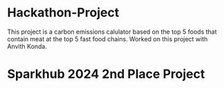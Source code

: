 # Hackathon-Project


This project is a carbon emissions calulator based on the top 5 foods that contain meat at the top 5 fast food chains. 
Worked on this project with Anvith Konda.

# Sparkhub 2024 2nd Place Project
